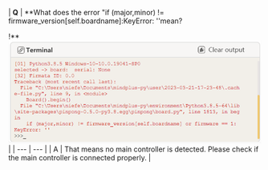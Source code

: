 | **Q** | **What does the error "if (major,minor) != firmware_version[self.boardname]:KeyError: ''mean?

!**![](img/Error_firmware_version_self_boardname__KeyError_/1721641326885-c2a2460c-edeb-476a-9c32-66f7e665887d.png) |
| --- | --- |
| A | That means no main controller is detected. Please check if the main controller is connected properly. |

